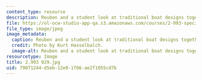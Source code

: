 ```yaml
---
content_type: resource
description: Reuben and a student look at traditional boat designs together.
file: https://ol-ocw-studio-app-qa.s3.amazonaws.com/courses/2-993-special-topics-in-mechanical-engineering-the-art-and-science-of-boat-design-january-iap-2007/79071244d5eb12e01f66ae2f1055cd7b_2993029.jpg
file_type: image/jpeg
image_metadata:
  caption: Reuben and a student look at traditional boat designs together.
  credit: Photo by Kurt Hasselbalch.
  image-alt: Reuben and a student look at traditional boat designs together.
resourcetype: Image
title: 2.993 029.jpg
uid: 79071244-d5eb-12e0-1f66-ae2f1055cd7b
---
```

